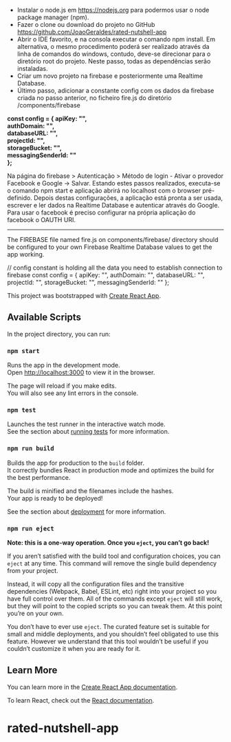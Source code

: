 - Instalar o node.js em https://nodejs.org para podermos usar o node package manager (npm).
- Fazer o clone ou download do projeto no GitHub https://github.com/JoaoGeraldes/rated-nutshell-app
- Abrir o IDE favorito, e na consola executar o comando npm install. Em alternativa, o mesmo procedimento poderá ser realizado através da linha de comandos do windows, contudo, deve-se direcionar para o diretório root do projeto. Neste passo, todas as dependências serão instaladas.
- Criar um novo projeto na firebase e posteriormente uma Realtime Database. 
- Último passo, adicionar a constante config com os dados da firebase criada no passo anterior, no ficheiro fire.js do diretório /components/firebase

**const config = {
    apiKey: "",\
    authDomain: "",\
    databaseURL: "",\
    projectId: "",\
    storageBucket: "",\
    messagingSenderId: ""\
};**

Na página do firebase > Autenticação > Método de login  - Ativar o provedor Facebook e Google -> Salvar.
Estando estes passos realizados, executa-se o comando npm start e aplicação abrirá no localhost com o browser pré-definido.
Depois destas configurações, a aplicação está pronta a ser usada, escrever e ler dados na Realtime Database e autenticar através do Google. Para usar o facebook é preciso configurar na própria aplicação do facebook o OAUTH URI.

------------------------

The FIREBASE file named fire.js on components/firebase/ directory should be configured to your own Firebase Realtime Database values to get the app working.

// config constant is holding all the data you need to establish connection to firebase
const config = {
    apiKey: "",
    authDomain: "",
    databaseURL: "",
    projectId: "",
    storageBucket: "",
    messagingSenderId: ""
};


This project was bootstrapped with [Create React App](https://github.com/facebook/create-react-app).

## Available Scripts

In the project directory, you can run:

### `npm start`

Runs the app in the development mode.<br>
Open [http://localhost:3000](http://localhost:3000) to view it in the browser.

The page will reload if you make edits.<br>
You will also see any lint errors in the console.

### `npm test`

Launches the test runner in the interactive watch mode.<br>
See the section about [running tests](https://facebook.github.io/create-react-app/docs/running-tests) for more information.

### `npm run build`

Builds the app for production to the `build` folder.<br>
It correctly bundles React in production mode and optimizes the build for the best performance.

The build is minified and the filenames include the hashes.<br>
Your app is ready to be deployed!

See the section about [deployment](https://facebook.github.io/create-react-app/docs/deployment) for more information.

### `npm run eject`

**Note: this is a one-way operation. Once you `eject`, you can’t go back!**

If you aren’t satisfied with the build tool and configuration choices, you can `eject` at any time. This command will remove the single build dependency from your project.

Instead, it will copy all the configuration files and the transitive dependencies (Webpack, Babel, ESLint, etc) right into your project so you have full control over them. All of the commands except `eject` will still work, but they will point to the copied scripts so you can tweak them. At this point you’re on your own.

You don’t have to ever use `eject`. The curated feature set is suitable for small and middle deployments, and you shouldn’t feel obligated to use this feature. However we understand that this tool wouldn’t be useful if you couldn’t customize it when you are ready for it.

## Learn More

You can learn more in the [Create React App documentation](https://facebook.github.io/create-react-app/docs/getting-started).

To learn React, check out the [React documentation](https://reactjs.org/).
# rated-nutshell-app
